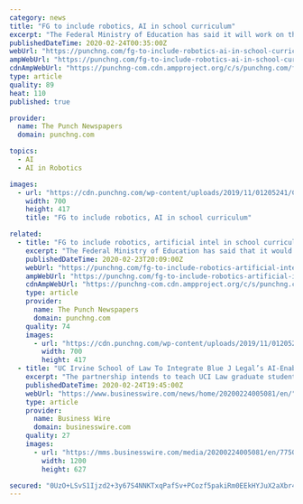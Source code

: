 ```yaml
---
category: news
title: "FG to include robotics, AI in school curriculum"
excerpt: "The Federal Ministry of Education has said it will work on the inclusion of coding, robotics and artificial intelligence in the country’s school curricula so as to take pupils to the 21st Century technology and educational standards. The Minister of State for Education, Chukwuemeka Nwajiuba, stated this in Abuja at the 2019/2020 Nigeria ..."
publishedDateTime: 2020-02-24T00:35:00Z
webUrl: "https://punchng.com/fg-to-include-robotics-ai-in-school-curriculum/"
ampWebUrl: "https://punchng.com/fg-to-include-robotics-ai-in-school-curriculum/amp/"
cdnAmpWebUrl: "https://punchng-com.cdn.ampproject.org/c/s/punchng.com/fg-to-include-robotics-ai-in-school-curriculum/amp/"
type: article
quality: 89
heat: 110
published: true

provider:
  name: The Punch Newspapers
  domain: punchng.com

topics:
  - AI
  - AI in Robotics

images:
  - url: "https://cdn.punchng.com/wp-content/uploads/2019/11/01205241/Chukwuemeka-Nwajiuba.jpg"
    width: 700
    height: 417
    title: "FG to include robotics, AI in school curriculum"

related:
  - title: "FG to include robotics, artificial intel in school curriculum"
    excerpt: "The Federal Ministry of Education has said that it would work on the inclusion of coding, robotics and artificial intelligence into the country’s school curricula so as to take pupils to the 21st Century technology and educational standards. The Minister of State for Education, Chukwuemeka Nwajiuba, stated this in Abuja at the 2019/2020 ..."
    publishedDateTime: 2020-02-23T20:09:00Z
    webUrl: "https://punchng.com/fg-to-include-robotics-artificial-intel-in-school-curriculum/"
    ampWebUrl: "https://punchng.com/fg-to-include-robotics-artificial-intel-in-school-curriculum/amp/"
    cdnAmpWebUrl: "https://punchng-com.cdn.ampproject.org/c/s/punchng.com/fg-to-include-robotics-artificial-intel-in-school-curriculum/amp/"
    type: article
    provider:
      name: The Punch Newspapers
      domain: punchng.com
    quality: 74
    images:
      - url: "https://cdn.punchng.com/wp-content/uploads/2019/11/01205241/Chukwuemeka-Nwajiuba.jpg"
        width: 700
        height: 417
  - title: "UC Irvine School of Law To Integrate Blue J Legal’s AI-Enabled Tax Platform into Curriculum"
    excerpt: "The partnership intends to teach UCI Law graduate students pursuing a degree in tax law about the best methods for implementing artificial intelligence (AI) into their practice. Blue J’s AI-enabled tax platform is one of the first AI integrations of its kind for both UCI Law and other law schools across the United States. The joint effort ..."
    publishedDateTime: 2020-02-24T19:45:00Z
    webUrl: "https://www.businesswire.com/news/home/20200224005081/en/"
    type: article
    provider:
      name: Business Wire
      domain: businesswire.com
    quality: 27
    images:
      - url: "https://mms.businesswire.com/media/20200224005081/en/775000/23/Blue_J_Logo_final_CMYK.jpg"
        width: 1200
        height: 627

secured: "0UzO+LSvS1Ijzd2+3y67S4NNKTxqPafSv+PCozf5pakiRm0EEkHYJuX2aXbr4RXqCUBXS1ViiP7LvuGfAXVvxkbqeLa95LcNEpSsueuZ+9Fk0fSrARtDWsbJ9p8xla2JoppFtXFxEBXFjkW42yOFUC1G+Y/EKrrU0v1U3hE4sEOVbdVfUdScank0AqzvRU0iuln/x0c9MOf8VvyGWPe28MkWwp2waSWRAdfgMXDRvFWvqR0KJEojVXf0eVWn6JWv3eGloXNWH9/IEAwZb3LgBUmUMXeqGbRCmKwPeTpXzOo+MrdNOCQZu+jMXDBfJFrk;1yw7xTUrjJwuYY37L0uIQw=="
---
```


